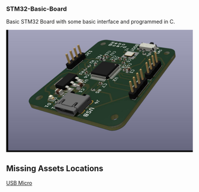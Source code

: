 ### STM32-Basic-Board

Basic STM32 Board with some basic interface and programmed in C.

![pcb](assets/KiCad.jpg)


## Missing Assets Locations
[USB Micro](https://www.we-online.com/catalog/en/COM_MICRO_SMT_TYPE_B_HORIZONTAL_HIGH_CURRENT?sq=629105150521&sp=https%3A%2F%2Fwww.we-online.com%2Fweb%2Fen%2Fwuerth_elektronik%2Fsearchpage.php%3Fsearch%3D629105150521#629105150521) 
